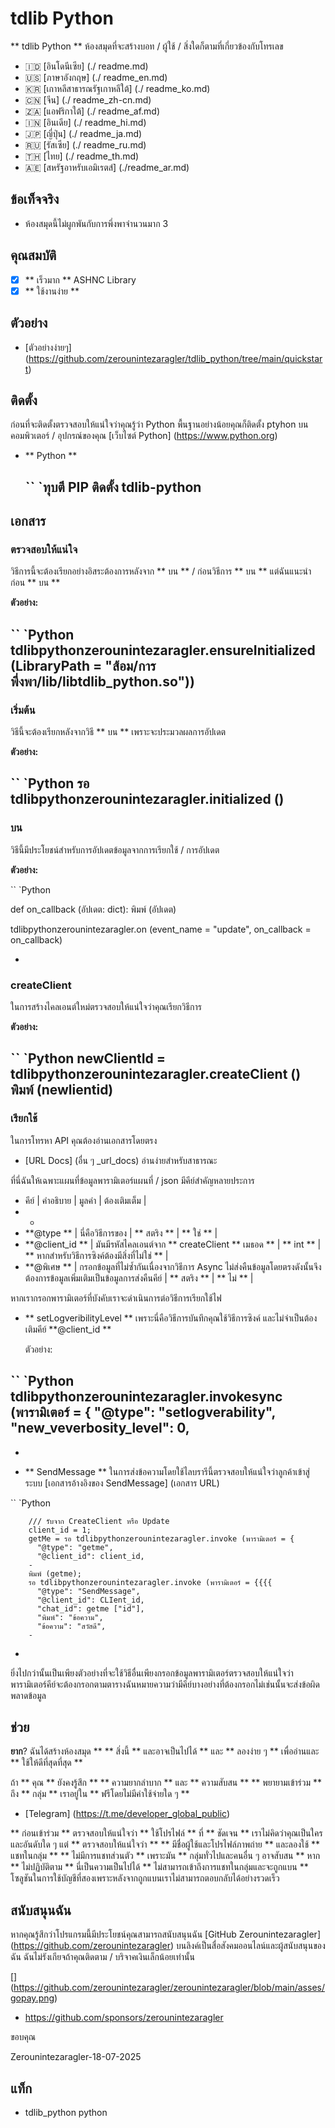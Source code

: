 # tdlib Python

** tdlib Python ** ห้องสมุดที่จะสร้างบอท / ผู้ใช้ / สิ่งใดก็ตามที่เกี่ยวข้องกับโทรเลข

- 🇮🇩 [อินโดนีเซีย] (./ readme.md)
- 🇺🇸 [ภาษาอังกฤษ] (./ readme_en.md)
- 🇰🇷 [เกาหลีสาธารณรัฐเกาหลีใต้] (./ readme_ko.md)
- 🇨🇳 [จีน] (./ readme_zh-cn.md)
- 🇿🇦 [แอฟริกาใต้] (./ readme_af.md)
- 🇮🇳 [อินเดีย] (./ readme_hi.md)
- 🇯🇵 [ญี่ปุ่น] (./ readme_ja.md)
- 🇷🇺 [รัสเซีย] (./ readme_ru.md)
- 🇹🇭 [ไทย] (./ readme_th.md)
- 🇦🇪 [สหรัฐอาหรับเอมิเรตส์] (./readme_ar.md)


## ข้อเท็จจริง

- ห้องสมุดนี้ไม่ผูกพันกับการพึ่งพาจำนวนมาก 3

## คุณสมบัติ

- [x] ** เร็วมาก ** ASHNC Library
- [x] ** ใช้งานง่าย **

## ตัวอย่าง

- [ตัวอย่างง่ายๆ] (https://github.com/zerounintezaragler/tdlib_python/tree/main/quickstart)



## ติดตั้ง

ก่อนที่จะติดตั้งตรวจสอบให้แน่ใจว่าคุณรู้ว่า Python พื้นฐานอย่างน้อยคุณก็ติดตั้ง ptyhon บนคอมพิวเตอร์ / อุปกรณ์ของคุณ [เว็บไซต์ Python] (https://www.python.org)

- ** Python **

  `` `ทุบตี
  PIP ติดตั้ง tdlib-python
  -

## เอกสาร

### ตรวจสอบให้แน่ใจ

วิธีการนี้จะต้องเรียกอย่างอิสระต้องการหลังจาก ** บน ** / ก่อนวิธีการ ** บน ** แต่ฉันแนะนำก่อน ** บน **

**ตัวอย่าง:**

`` `Python
  tdlibpythonzerounintezaragler.ensureInitialized (LibraryPath = "ส้อม/การพึ่งพา/lib/libtdlib_python.so"))
-

### เริ่มต้น

วิธีนี้จะต้องเรียกหลังจากวิธี ** บน ** เพราะจะประมวลผลการอัปเดต

**ตัวอย่าง:**

`` `Python
  รอ tdlibpythonzerounintezaragler.initialized ()
-

### บน

วิธีนี้มีประโยชน์สำหรับการอัปเดตข้อมูลจากการเรียกใช้ / การอัปเดต

**ตัวอย่าง:**

`` `Python

  def on_callback (อัปเดต: dict):
    พิมพ์ (อัปเดต)

  tdlibpythonzerounintezaragler.on (event_name = "update", on_callback = on_callback)
  
-


### createClient

ในการสร้างไคลเอนต์ใหม่ตรวจสอบให้แน่ใจว่าคุณเรียกวิธีการ

**ตัวอย่าง:**

`` `Python
newClientId = tdlibpythonzerounintezaragler.createClient ()
พิมพ์ (newlientid)
-


### เรียกใช้

ในการโทรหา API คุณต้องอ่านเอกสารโดยตรง

- [URL Docs] (อื่น ๆ _url_docs) อ่านง่ายสำหรับสาธารณะ 

ที่นี่ฉันให้เฉพาะแผนที่ข้อมูลพารามิเตอร์แผนที่ / json มีคีย์สำคัญหลายประการ


- คีย์ | คำอธิบาย | มูลค่า | ต้องเติมเต็ม |
- -
- **@type ** | นี่คือวิธีการของ | ** สตริง ** | ** ใช่ ** |
- **@client_id ** | มันมีรหัสไคลเอนต์จาก ** createClient ** เมธอด ** | ** int ** | ** หากสำหรับวิธีการซิงค์ต้องมีสิ่งที่ไม่ใช่ ** |
- **@พิเศษ ** | กรอกข้อมูลที่ไม่ซ้ำกันเนื่องจากวิธีการ Async ไม่ส่งคืนข้อมูลโดยตรงดังนั้นจึงต้องการข้อมูลเพิ่มเติมเป็นข้อมูลการส่งคืนคีย์ | ** สตริง ** | ** ไม่ ** |


หากเรากรอกพารามิเตอร์ที่บังคับเราจะดำเนินการต่อวิธีการเรียกใช้ไฟ

- ** setLogveribilityLevel **
  เพราะนี่คือวิธีการบันทึกคุณใช้วิธีการซิงค์ 
  และไม่จำเป็นต้องเติมคีย์ **@client_id **

  ตัวอย่าง: 


`` `Python
  tdlibpythonzerounintezaragler.invokesync (พารามิเตอร์ = {
    "@type": "setlogverability",
    "new_veverbosity_level": 0,
  -
-

- ** SendMessage **
  ในการส่งข้อความโดยใช้ไลบรารีนี้ตรวจสอบให้แน่ใจว่าลูกค้าเข้าสู่ระบบ
  [เอกสารอ้างอิงของ SendMessage] (เอกสาร URL)

`` `Python

        /// รับจาก CreateClient หรือ Update
        client_id = 1;
        getMe = รอ tdlibpythonzerounintezaragler.invoke (พารามิเตอร์ = {
          "@type": "getme",
          "@client_id": client_id,
        -
        พิมพ์ (getme);
        รอ tdlibpythonzerounintezaragler.invoke (พารามิเตอร์ = {{{{
          "@type": "SendMessage",
          "@client_id": CLIent_id,
          "chat_id": getme ["id"],
          "พิมพ์": "ข้อความ",
          "ข้อความ": "สวัสดี",
        -
-

ยิ่งไปกว่านั้นเป็นเพียงตัวอย่างที่จะใช้วิธีอื่นเพียงกรอกข้อมูลพารามิเตอร์ตรวจสอบให้แน่ใจว่าพารามิเตอร์คีย์จะต้องกรอกตามตารางฉันหมายความว่ามีคีย์บางอย่างที่ต้องกรอกไม่เช่นนั้นจะส่งข้อผิดพลาดข้อมูล



## ช่วย

**ยาก**? ฉันได้สร้างห้องสมุด ** ** สิ่งนี้ ** และอาจเป็นไปได้ ** และ ** ลองง่าย ๆ ** เพื่ออ่านและ ** ใช้ให้ดีที่สุดที่สุด ** 

ถ้า ** คุณ ** ยังคงรู้สึก ** ** ความยากลำบาก ** และ ** ความสับสน ** ** พยายามเข้าร่วม ** ถึง ** กลุ่ม ** เราอยู่ใน ** ฟรีโดยไม่มีค่าใช้จ่ายใด ๆ **

- [Telegram] (https://t.me/developer_global_public)

** ก่อนเข้าร่วม ** ตรวจสอบให้แน่ใจว่า ** ใช้โปรไฟล์ ** ที่ ** ชัดเจน ** เราไม่คิดว่าคุณเป็นใครและอันดับใด ๆ แต่ ** ตรวจสอบให้แน่ใจว่า ** ** มีชื่อผู้ใช้และโปรไฟล์ภาพถ่าย ** และลองใช้ ** แชทในกลุ่ม ** ** ไม่มีการแชทส่วนตัว ** เพราะมัน ** กลุ่มทั่วไปและคนอื่น ๆ อาจสับสน ** หาก ** ไม่ปฏิบัติตาม ** นี่เป็นความเป็นไปได้ ** ไม่สามารถเข้าถึงการแชทในกลุ่มและจะถูกแบน ** โซลูชันในการใช้บัญชีที่สองเพราะหลังจากถูกแบนเราไม่สามารถตอบกลับได้อย่างรวดเร็ว


## สนับสนุนฉัน

หากคุณรู้สึกว่าโปรแกรมนี้มีประโยชน์คุณสามารถสนับสนุนฉัน [GitHub Zerounintezaragler] (https://github.com/zerounintezaragler) บนลิงค์เป็นสื่อสังคมออนไลน์และผู้สนับสนุนของฉัน ฉันไม่รังเกียจถ้าคุณติดตาม / บริจาคเงินเล็กน้อยเท่านั้น

[] (https://github.com/zerounintezaragler/zerounintezaragler/blob/main/asses/gopay.png)

- https://github.com/sponsors/zerounintezaragler

ขอบคุณ


Zerounintezaragler-18-07-2025


## แท็ก

- tdlib_python python